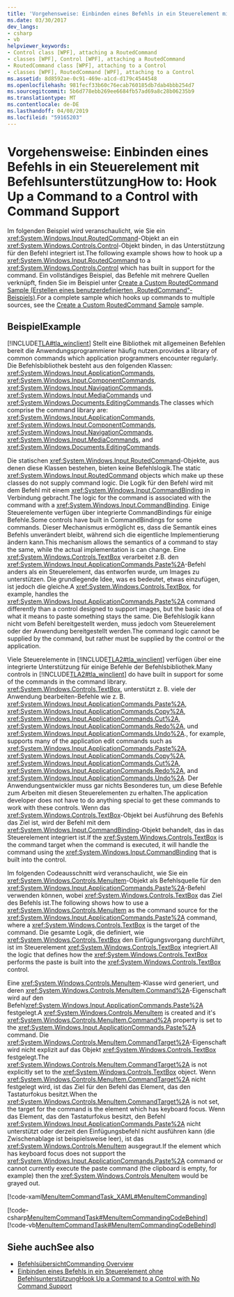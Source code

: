 ```yaml
---
title: 'Vorgehensweise: Einbinden eines Befehls in ein Steuerelement mit Befehlsunterstützung'
ms.date: 03/30/2017
dev_langs:
- csharp
- vb
helpviewer_keywords:
- Control class [WPF], attaching a RoutedCommand
- classes [WPF], Control [WPF], attaching a RoutedCommand
- RoutedCommand class [WPF], attaching to a Control
- classes [WPF], RoutedCommand [WPF], attaching to a Control
ms.assetid: 8d8592ae-0c91-469e-a1cd-d179c4544548
ms.openlocfilehash: 981fecf33b60c76ecab760185db7dab4bbb254d7
ms.sourcegitcommit: 5b6d778ebb269ee6684fb57ad69a8c28b06235b9
ms.translationtype: MT
ms.contentlocale: de-DE
ms.lasthandoff: 04/08/2019
ms.locfileid: "59165203"
---
```

# <a name="how-to-hook-up-a-command-to-a-control-with-command-support"></a><span data-ttu-id="2acce-102">Vorgehensweise: Einbinden eines Befehls in ein Steuerelement mit Befehlsunterstützung</span><span class="sxs-lookup"><span data-stu-id="2acce-102">How to: Hook Up a Command to a Control with Command Support</span></span>
<span data-ttu-id="2acce-103">Im folgenden Beispiel wird veranschaulicht, wie Sie ein <xref:System.Windows.Input.RoutedCommand>-Objekt an ein <xref:System.Windows.Controls.Control>-Objekt binden, in das Unterstützung für den Befehl integriert ist.</span><span class="sxs-lookup"><span data-stu-id="2acce-103">The following example shows how to hook up a <xref:System.Windows.Input.RoutedCommand> to a <xref:System.Windows.Controls.Control> which has built in support for the command.</span></span>  <span data-ttu-id="2acce-104">Ein vollständiges Beispiel, das Befehle mit mehrere Quellen verknüpft, finden Sie im Beispiel unter [Create a Custom RoutedCommand Sample (Erstellen eines benutzerdefinierten „RoutedCommand“-Beispiels)](https://github.com/Microsoft/WPF-Samples/tree/master/Input%20and%20Commands/CustomRoutedCommand).</span><span class="sxs-lookup"><span data-stu-id="2acce-104">For a complete sample which hooks up commands to multiple sources, see the [Create a Custom RoutedCommand Sample](https://github.com/Microsoft/WPF-Samples/tree/master/Input%20and%20Commands/CustomRoutedCommand) sample.</span></span>  
  
## <a name="example"></a><span data-ttu-id="2acce-105">Beispiel</span><span class="sxs-lookup"><span data-stu-id="2acce-105">Example</span></span>  
 [!INCLUDE[TLA#tla_winclient](../../../../includes/tlasharptla-winclient-md.md)] <span data-ttu-id="2acce-106">Stellt eine Bibliothek mit allgemeinen Befehlen bereit die Anwendungsprogrammierer häufig nutzen.</span><span class="sxs-lookup"><span data-stu-id="2acce-106">provides a library of common commands which application programmers encounter regularly.</span></span>  <span data-ttu-id="2acce-107">Die Befehlsbibliothek besteht aus den folgenden Klassen: <xref:System.Windows.Input.ApplicationCommands>, <xref:System.Windows.Input.ComponentCommands>, <xref:System.Windows.Input.NavigationCommands>, <xref:System.Windows.Input.MediaCommands> und <xref:System.Windows.Documents.EditingCommands>.</span><span class="sxs-lookup"><span data-stu-id="2acce-107">The classes which comprise the command library are: <xref:System.Windows.Input.ApplicationCommands>, <xref:System.Windows.Input.ComponentCommands>, <xref:System.Windows.Input.NavigationCommands>, <xref:System.Windows.Input.MediaCommands>, and <xref:System.Windows.Documents.EditingCommands>.</span></span>  
  
 <span data-ttu-id="2acce-108">Die statischen <xref:System.Windows.Input.RoutedCommand>-Objekte, aus denen diese Klassen bestehen, bieten keine Befehlslogik.</span><span class="sxs-lookup"><span data-stu-id="2acce-108">The static <xref:System.Windows.Input.RoutedCommand> objects which make up these classes do not supply command logic.</span></span>  <span data-ttu-id="2acce-109">Die Logik für den Befehl wird mit dem Befehl mit einem <xref:System.Windows.Input.CommandBinding> in Verbindung gebracht.</span><span class="sxs-lookup"><span data-stu-id="2acce-109">The logic for the command is associated with the command with a <xref:System.Windows.Input.CommandBinding>.</span></span>  <span data-ttu-id="2acce-110">Einige Steuerelemente verfügen über integrierte CommandBindings für einige Befehle.</span><span class="sxs-lookup"><span data-stu-id="2acce-110">Some controls have built in CommandBindings for some commands.</span></span>  <span data-ttu-id="2acce-111">Dieser Mechanismus ermöglicht es, dass die Semantik eines Befehls unverändert bleibt, während sich die eigentliche Implementierung ändern kann.</span><span class="sxs-lookup"><span data-stu-id="2acce-111">This mechanism allows the semantics of a command to stay the same, while the actual implementation is can change.</span></span>  <span data-ttu-id="2acce-112">Eine <xref:System.Windows.Controls.TextBox> verarbeitet z.B. den <xref:System.Windows.Input.ApplicationCommands.Paste%2A>-Befehl anders als ein Steuerelement, das entworfen wurde, um Images zu unterstützen. Die grundlegende Idee, was es bedeutet, etwas einzufügen, ist jedoch die gleiche.</span><span class="sxs-lookup"><span data-stu-id="2acce-112">A <xref:System.Windows.Controls.TextBox>, for example, handles the <xref:System.Windows.Input.ApplicationCommands.Paste%2A> command differently than a control designed to support images, but the basic idea of what it means to paste something stays the same.</span></span>  <span data-ttu-id="2acce-113">Die Befehlslogik kann nicht vom Befehl bereitgestellt werden, muss jedoch vom Steuerelement oder der Anwendung bereitgestellt werden.</span><span class="sxs-lookup"><span data-stu-id="2acce-113">The command logic cannot be supplied by the command, but rather must be supplied by the control or the application.</span></span>  
  
 <span data-ttu-id="2acce-114">Viele Steuerelemente in [!INCLUDE[TLA2#tla_winclient](../../../../includes/tla2sharptla-winclient-md.md)] verfügen über eine integrierte Unterstützung für einige Befehle der Befehlsbibliothek.</span><span class="sxs-lookup"><span data-stu-id="2acce-114">Many controls in [!INCLUDE[TLA2#tla_winclient](../../../../includes/tla2sharptla-winclient-md.md)] do have built in support for some of the commands in the command library.</span></span>  <xref:System.Windows.Controls.TextBox><span data-ttu-id="2acce-115">, unterstützt z. B. viele der Anwendung bearbeiten-Befehle wie z. B. <xref:System.Windows.Input.ApplicationCommands.Paste%2A>, <xref:System.Windows.Input.ApplicationCommands.Copy%2A>, <xref:System.Windows.Input.ApplicationCommands.Cut%2A>, <xref:System.Windows.Input.ApplicationCommands.Redo%2A>, und <xref:System.Windows.Input.ApplicationCommands.Undo%2A>.</span><span class="sxs-lookup"><span data-stu-id="2acce-115">, for example, supports many of the application edit commands such as <xref:System.Windows.Input.ApplicationCommands.Paste%2A>, <xref:System.Windows.Input.ApplicationCommands.Copy%2A>, <xref:System.Windows.Input.ApplicationCommands.Cut%2A>, <xref:System.Windows.Input.ApplicationCommands.Redo%2A>, and <xref:System.Windows.Input.ApplicationCommands.Undo%2A>.</span></span>  <span data-ttu-id="2acce-116">Der Anwendungsentwickler muss gar nichts Besonderes tun, um diese Befehle zum Arbeiten mit diesen Steuerelementen zu erhalten.</span><span class="sxs-lookup"><span data-stu-id="2acce-116">The application developer does not have to do anything special to get these commands to work with these controls.</span></span>  <span data-ttu-id="2acce-117">Wenn das <xref:System.Windows.Controls.TextBox>-Objekt bei Ausführung des Befehls das Ziel ist, wird der Befehl mit dem <xref:System.Windows.Input.CommandBinding>-Objekt behandelt, das in das Steuerelement integriert ist.</span><span class="sxs-lookup"><span data-stu-id="2acce-117">If the <xref:System.Windows.Controls.TextBox> is the command target when the command is executed, it will handle the command using the <xref:System.Windows.Input.CommandBinding> that is built into the control.</span></span>  
  
 <span data-ttu-id="2acce-118">Im folgenden Codeausschnitt wird veranschaulicht, wie Sie ein <xref:System.Windows.Controls.MenuItem>-Objekt als Befehlsquelle für den <xref:System.Windows.Input.ApplicationCommands.Paste%2A>-Befehl verwenden können, wobei <xref:System.Windows.Controls.TextBox> das Ziel des Befehls ist.</span><span class="sxs-lookup"><span data-stu-id="2acce-118">The following shows how to use a <xref:System.Windows.Controls.MenuItem> as the command source for the <xref:System.Windows.Input.ApplicationCommands.Paste%2A> command, where a <xref:System.Windows.Controls.TextBox> is the target of the command.</span></span>  <span data-ttu-id="2acce-119">Die gesamte Logik, die definiert, wie <xref:System.Windows.Controls.TextBox> den Einfügungsvorgang durchführt, ist im Steuerelement <xref:System.Windows.Controls.TextBox> integriert.</span><span class="sxs-lookup"><span data-stu-id="2acce-119">All the logic that defines how the <xref:System.Windows.Controls.TextBox> performs the paste is built into the <xref:System.Windows.Controls.TextBox> control.</span></span>  
  
 <span data-ttu-id="2acce-120">Eine <xref:System.Windows.Controls.MenuItem>-Klasse wird generiert, und deren <xref:System.Windows.Controls.MenuItem.Command%2A>-Eigenschaft wird auf den Befehl<xref:System.Windows.Input.ApplicationCommands.Paste%2A> festgelegt.</span><span class="sxs-lookup"><span data-stu-id="2acce-120">A <xref:System.Windows.Controls.MenuItem> is created and it's <xref:System.Windows.Controls.MenuItem.Command%2A> property is set to the <xref:System.Windows.Input.ApplicationCommands.Paste%2A> command.</span></span>  <span data-ttu-id="2acce-121">Die <xref:System.Windows.Controls.MenuItem.CommandTarget%2A>-Eigenschaft wird nicht explizit auf das Objekt <xref:System.Windows.Controls.TextBox> festgelegt.</span><span class="sxs-lookup"><span data-stu-id="2acce-121">The <xref:System.Windows.Controls.MenuItem.CommandTarget%2A> is not explicitly set to the <xref:System.Windows.Controls.TextBox> object.</span></span>  <span data-ttu-id="2acce-122">Wenn <xref:System.Windows.Controls.MenuItem.CommandTarget%2A> nicht festgelegt wird, ist das Ziel für den Befehl das Element, das den Tastaturfokus besitzt.</span><span class="sxs-lookup"><span data-stu-id="2acce-122">When the  <xref:System.Windows.Controls.MenuItem.CommandTarget%2A> is not set, the target for the command is the element which has keyboard focus.</span></span>  <span data-ttu-id="2acce-123">Wenn das Element, das den Tastaturfokus besitzt, den Befehl <xref:System.Windows.Input.ApplicationCommands.Paste%2A> nicht unterstützt oder derzeit den Einfügungsbefehl nicht ausführen kann (die Zwischenablage ist beispielsweise leer), ist das <xref:System.Windows.Controls.MenuItem> ausgegraut.</span><span class="sxs-lookup"><span data-stu-id="2acce-123">If the element which has keyboard focus does not support the <xref:System.Windows.Input.ApplicationCommands.Paste%2A> command or cannot currently execute the paste command (the clipboard is empty, for example) then the <xref:System.Windows.Controls.MenuItem> would be grayed out.</span></span>  
  
 [!code-xaml[MenuItemCommandTask_XAML#MenuItemCommanding](~/samples/snippets/csharp/VS_Snippets_Wpf/MenuItemCommandTask_XAML/CS/Window1.xaml#menuitemcommanding)]  
  
 [!code-csharp[MenuItemCommandTask#MenuItemCommandingCodeBehind](~/samples/snippets/csharp/VS_Snippets_Wpf/MenuItemCommandTask/CSharp/Window1.xaml.cs#menuitemcommandingcodebehind)]
 [!code-vb[MenuItemCommandTask#MenuItemCommandingCodeBehind](~/samples/snippets/visualbasic/VS_Snippets_Wpf/MenuItemCommandTask/VisualBasic/Window1.xaml.vb#menuitemcommandingcodebehind)]  
  
## <a name="see-also"></a><span data-ttu-id="2acce-124">Siehe auch</span><span class="sxs-lookup"><span data-stu-id="2acce-124">See also</span></span>

- [<span data-ttu-id="2acce-125">Befehlsübersicht</span><span class="sxs-lookup"><span data-stu-id="2acce-125">Commanding Overview</span></span>](commanding-overview.md)
- [<span data-ttu-id="2acce-126">Einbinden eines Befehls in ein Steuerelement ohne Befehlsunterstützung</span><span class="sxs-lookup"><span data-stu-id="2acce-126">Hook Up a Command to a Control with No Command Support</span></span>](how-to-hook-up-a-command-to-a-control-with-no-command-support.md)
